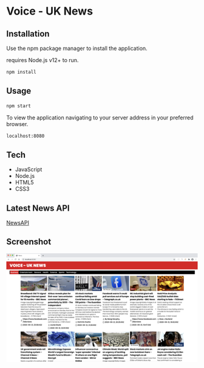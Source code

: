 # Voice - UK News


## Installation

Use the npm package manager to install the application.

requires Node.js v12+ to run.

```bash
npm install
```

## Usage

```bash
npm start
```
To view the application navigating to your server address in your preferred browser.

```sh
localhost:8080
```

## Tech 
* JavaScript
* Node.js
* HTML5
* CSS3

## Latest News API
[NewsAPI](https://newsapi.org/)

## Screenshot
![screenshot](./screenshot.png)